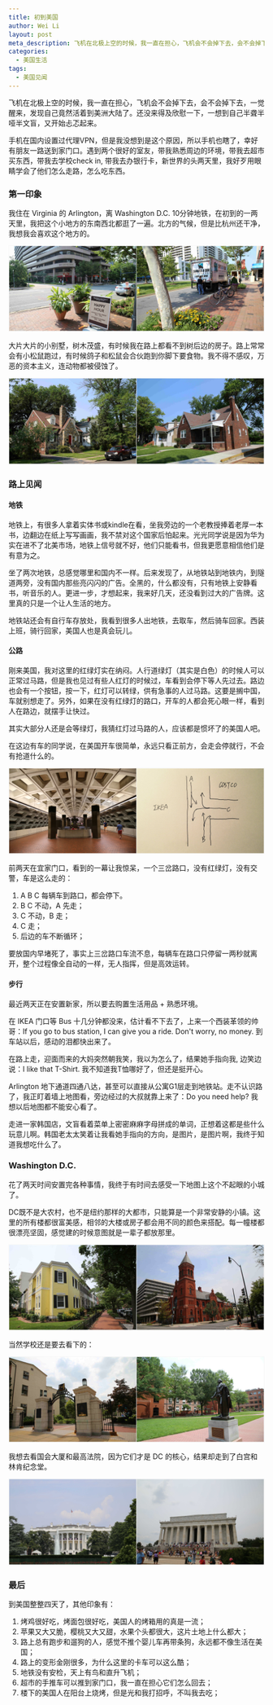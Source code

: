 ```yaml
---
title: 初到美国
author: Wei Li
layout: post
meta_description: 飞机在北极上空的时候，我一直在担心，飞机会不会掉下去，会不会掉下去，一觉醒来，发现自己竟然活着到美洲大陆了。还没来得及欣慰一下，一想到自己半聋半哑半文盲，又开始忐忑起来。
categories:
  - 美国生活
tags:
  - 美国见闻
---
```

飞机在北极上空的时候，我一直在担心，飞机会不会掉下去，会不会掉下去，一觉醒来，发现自己竟然活着到美洲大陆了。还没来得及欣慰一下，一想到自己半聋半哑半文盲，又开始忐忑起来。

手机在国内设置过代理VPN，但是我没想到是这个原因，所以手机也瞎了，幸好有朋友一路送到家门口。遇到两个很好的室友，带我熟悉周边的环境，带我去超市买东西，带我去学校check in, 带我去办银行卡，新世界的头两天里，我好歹用眼睛学会了他们怎么走路，怎么吃东西。

### 第一印象
我住在 Virginia 的 Arlington，离 Washington D.C. 10分钟地铁，在初到的一两天里，我把这个小地方的东南西北都逛了一遍。北方的气候，但是比杭州还干净，我想我会喜欢这个地方的。

![阿灵顿][arlington]

大片大片的小别墅，树木茂盛，有时候我在路上都看不到树后边的房子。路上常常会有小松鼠跑过，有时候鸽子和松鼠会合伙跑到你脚下要食物。我不得不感叹，万恶的资本主义，连动物都被侵蚀了。

![别墅][villa]

### 路上见闻

#### 地铁
地铁上，有很多人拿着实体书或kindle在看，坐我旁边的一个老教授捧着老厚一本书，边翻边在纸上写写画画，我不禁对这个国家后怕起来。光光同学说是因为华为实在进不了北美市场，地铁上信号就不好，他们只能看书，但我更愿意相信他们是有意为之。

坐了两次地铁，总感觉哪里和国内不一样。后来发现了，从地铁站到地铁内，到隧道两旁，没有国内那些亮闪闪的广告。全黑的，什么都没有，只有地铁上安静看书，听音乐的人。更进一步，才想起来，我来好几天，还没看到过大的广告牌。这里真的只是一个让人生活的地方。

地铁站还会有自行车存放处，我看到很多人出地铁，去取车，然后骑车回家。西装上班，骑行回家，美国人也是真会玩儿。

#### 公路
刚来美国，我对这里的红绿灯实在纳闷。人行道绿灯（其实是白色）的时候人可以正常过马路，但是我也见过有些人红灯的时候过，车看到会停下等人先过去。路边也会有一个按钮，按一下，红灯可以转绿，供有急事的人过马路。这要是搁中国，车就别想走了。另外，如果在没有红绿灯的路口，开车的人都会死心眼一样，看到人在路边，就摆手让快过。

其实大部分人还是会等绿灯，我猜红灯过马路的人，应该都是惯坏了的美国人吧。

在这边有车的同学说，在美国开车很简单，永远只看正前方，会走会停就行，不会有抢道什么的。

![地铁和三岔口][divergence]

前两天在宜家门口，看到的一幕让我惊呆，一个三岔路口，没有红绿灯，没有交警，车是这么走的：

1. A B C 每辆车到路口，都会停下。
2. B C 不动，A 先走；
3. C 不动，B 走；
4. C 走；
5. 后边的车不断循环；

要放国内早堵死了，事实上三岔路口车流不息，每辆车在路口只停留一两秒就离开，整个过程像全自动的一样，无人指挥，但是高效运转。 

#### 步行
最近两天正在安置新家，所以要去购置生活用品 + 熟悉环境。

在 IKEA 门口等 Bus 十几分钟都没来，估计看不下去了，上来一个西装革领的帅哥：If you go to bus station, I can give you a ride. Don't worry, no money. 到车站以后，感动的泪都快出来了。

在路上走，迎面而来的大妈突然朝我笑，我以为怎么了，结果她手指向我, 边笑边说：I like that T-Shirt. 我不知道我T恤哪好了，但还是挺开心。

Arlington 地下通道四通八达，甚至可以直接从公寓G1层走到地铁站。走不认识路了，我正盯着墙上地图看，旁边经过的大叔就靠上来了：Do you need help? 我想以后地图都不能安心看了。

走进一家韩国店，文盲看着菜单上密密麻麻字母拼成的单词，正想着这都是些什么玩意儿啊。韩国老太太笑着让我看她手指向的方向，是图片，是图片啊，我终于知道我想吃什么了。

### Washington D.C.
花了两天时间安置完各种事情，我终于有时间去感受一下地图上这个不起眼的小城了。

DC既不是大农村，也不是纽约那样的大都市，只能算是一个非常安静的小镇。这里的所有楼都很富美感，相邻的大楼或房子都会用不同的颜色来搭配。每一幢楼都很漂亮坚固，感觉建的时候意图就是一辈子都放那里。

![颜色房子][house]

当然学校还是要去看下的：

![GWU][gwu]

我想去看国会大厦和最高法院，因为它们才是 DC 的核心，结果却走到了白宫和林肯纪念堂。

![白宫][whitehouse]

### 最后
到美国整整四天了，其他印象有：

1. 烤鸡很好吃，烤面包很好吃，美国人的烤箱用的真是一流；
2. 苹果又大又脆，樱桃又大又甜，水果个头都很大，这片土地上什么都大；
3. 路上总有跑步和遛狗的人，感觉不推个婴儿车再带条狗，永远都不像生活在美国；
4. 路上的变形金刚很多，为什么这里的卡车可以这么酷；
5. 地铁没有安检，天上有鸟和直升飞机；
6. 超市的手推车可以推到家门口，我一直在担心它们怎么回去；
7. 楼下的美国人在阳台上烧烤，但是光和我打招呼，不叫我去吃；

[arlington]: /uploads/2015/07/阿灵顿.jpg
[villa]: /uploads/2015/07/别墅.jpg
[divergence]: /uploads/2015/07/地铁三岔口.jpg
[house]: /uploads/2015/07/颜色房子.jpg
[gwu]: /uploads/2015/07/gwu.jpg
[whitehouse]: /uploads/2015/07/白宫.jpg

